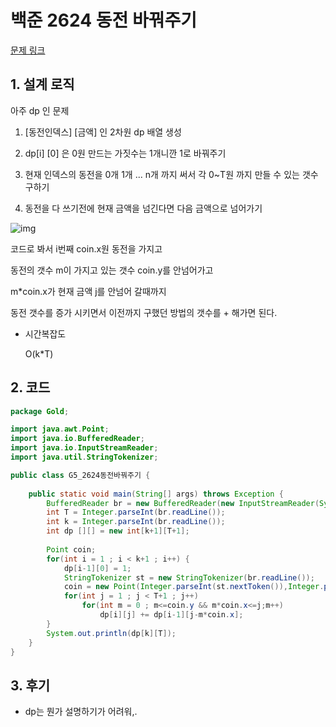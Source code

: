 # 백준 2624 동전 바꿔주기

[문제 링크](https://www.acmicpc.net/problem/2624)

## 1. 설계 로직

아주 dp 인 문제

 

1. [동전인덱스] [금액] 인 2차원 dp 배열 생성

2. dp[i] [0] 은 0원 만드는 가짓수는 1개니깐 1로 바꿔주기

3. 현재 인덱스의 동전을 0개 1개 ... n개 까지 써서 각 0~T원 까지 만들 수 있는 갯수 구하기

4. 동전을 다 쓰기전에 현재 금액을 넘긴다면 다음 금액으로 넘어가기

 



![img](https://blog.kakaocdn.net/dn/cFeF8T/btrmDPWOJPC/frTKpiwl2XxmmaLHy9Ennk/img.png)



코드로 봐서 i번째 coin.x원 동전을 가지고

동전의 갯수 m이 가지고 있는 갯수 coin.y를 안넘어가고

m*coin.x가 현재 금액 j를 안넘어 갈때까지

동전 갯수를 증가 시키면서 이전까지 구했던 방법의 갯수를 + 해가면 된다.



- 시간복잡도

  O(k*T)

## 2. 코드

```java
package Gold;

import java.awt.Point;
import java.io.BufferedReader;
import java.io.InputStreamReader;
import java.util.StringTokenizer;

public class G5_2624동전바꿔주기 {
	
	public static void main(String[] args) throws Exception {
		BufferedReader br = new BufferedReader(new InputStreamReader(System.in));
		int T = Integer.parseInt(br.readLine());
		int k = Integer.parseInt(br.readLine());
		int dp [][] = new int[k+1][T+1];
		
		Point coin;
		for(int i = 1 ; i < k+1 ; i++) {
			dp[i-1][0] = 1;
			StringTokenizer st = new StringTokenizer(br.readLine());
			coin = new Point(Integer.parseInt(st.nextToken()),Integer.parseInt(st.nextToken()));
			for(int j = 1 ; j < T+1 ; j++) 
				for(int m = 0 ; m<=coin.y && m*coin.x<=j;m++)
					dp[i][j] += dp[i-1][j-m*coin.x];
		}
		System.out.println(dp[k][T]);
	}
}
```



## 3. 후기

- dp는 뭔가 설명하기가 어려워,.
